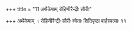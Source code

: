 +++
title = "11 अथैकेषाम् रोहिणीरैन्द्रीः सौरीः"

+++
अथैकेषाम् । रोहिणीरैन्द्रीः सौरीः श्वेताः शितिपृष्ठा बार्हस्पत्याः ११